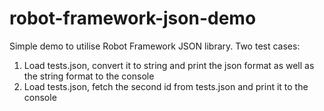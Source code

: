 # robot-framework-json-demo

Simple demo to utilise Robot Framework JSON library.
Two test cases:
1) Load tests.json, convert it to string and print the json format as well as the string format to the console
2) Load tests.json, fetch the second id from tests.json and print it to the console
